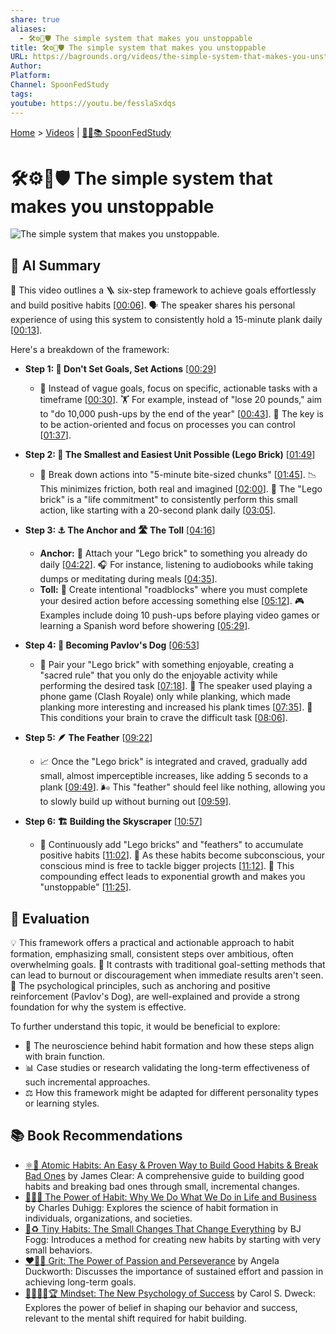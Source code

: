 ```yaml
---
share: true
aliases:
  - 🛠️⚙️🚀🛡️ The simple system that makes you unstoppable
title: 🛠️⚙️🚀🛡️ The simple system that makes you unstoppable
URL: https://bagrounds.org/videos/the-simple-system-that-makes-you-unstoppable
Author:
Platform:
Channel: SpoonFedStudy
tags:
youtube: https://youtu.be/fesslaSxdqs
---
```

[Home](../index.md) > [Videos](./index.md) | [🥄👶📚 SpoonFedStudy](../topics/spoonfedstudy.md)  
# 🛠️⚙️🚀🛡️ The simple system that makes you unstoppable  
![The simple system that makes you unstoppable.](https://youtu.be/fesslaSxdqs)  
  
## 🤖 AI Summary  
🎯 This video outlines a 🪜 six-step framework to achieve goals effortlessly and build positive habits \[[00:06](http://www.youtube.com/watch?v=fesslaSxdqs&t=6)\]. 🗣️ The speaker shares his personal experience of using this system to consistently hold a 15-minute plank daily \[[00:13](http://www.youtube.com/watch?v=fesslaSxdqs&t=13)\].  
  
Here's a breakdown of the framework:  
  
* **Step 1: 🚫 Don't Set Goals, Set Actions** \[[00:29](http://www.youtube.com/watch?v=fesslaSxdqs&t=29)\]  
    * 📝 Instead of vague goals, focus on specific, actionable tasks with a timeframe \[[00:30](http://www.youtube.com/watch?v=fesslaSxdqs&t=30)\]. 🏋️ For example, instead of "lose 20 pounds," aim to "do 10,000 push-ups by the end of the year" \[[00:43](http://www.youtube.com/watch?v=fesslaSxdqs&t=43)\]. 🔑 The key is to be action-oriented and focus on processes you can control \[[01:37](http://www.youtube.com/watch?v=fesslaSxdqs&t=97)\].  
  
* **Step 2: 🧱 The Smallest and Easiest Unit Possible (Lego Brick)** \[[01:49](http://www.youtube.com/watch?v=fesslaSxdqs&t=109)\]  
    * 🤏 Break down actions into "5-minute bite-sized chunks" \[[01:45](http://www.youtube.com/watch?v=fesslaSxdqs&t=105)\]. 📉 This minimizes friction, both real and imagined \[[02:00](http://www.youtube.com/watch?v=fesslaSxdqs&t=120)\]. 🤝 The "Lego brick" is a "life commitment" to consistently perform this small action, like starting with a 20-second plank daily \[[03:05](http://www.youtube.com/watch?v=fesslaSxdqs&t=185)\].  
  
* **Step 3: ⚓ The Anchor and 🛣️ The Toll** \[[04:16](http://www.youtube.com/watch?v=fesslaSxdqs&t=256)\]  
    * **Anchor:** 🔗 Attach your "Lego brick" to something you already do daily \[[04:22](http://www.youtube.com/watch?v=fesslaSxdqs&t=262)\]. 🎧 For instance, listening to audiobooks while taking dumps or meditating during meals \[[04:35](http://www.youtube.com/watch?v=fesslaSxdqs&t=275)\].  
    * **Toll:** 🚧 Create intentional "roadblocks" where you must complete your desired action before accessing something else \[[05:12](http://www.youtube.com/watch?v=fesslaSxdqs&t=312)\]. 🎮 Examples include doing 10 push-ups before playing video games or learning a Spanish word before showering \[[05:29](http://www.youtube.com/watch?v=fesslaSxdqs&t=329)\].  
  
* **Step 4: 🐶 Becoming Pavlov's Dog** \[[06:53](http://www.youtube.com/watch?v=fesslaSxdqs&t=413)\]  
    * 🎉 Pair your "Lego brick" with something enjoyable, creating a "sacred rule" that you only do the enjoyable activity while performing the desired task \[[07:18](http://www.youtube.com/watch?v=fesslaSxdqs&t=438)\]. 📱 The speaker used playing a phone game (Clash Royale) only while planking, which made planking more interesting and increased his plank times \[[07:35](http://www.youtube.com/watch?v=fesslaSxdqs&t=455)\]. 🧠 This conditions your brain to crave the difficult task \[[08:06](http://www.youtube.com/watch?v=fesslaSxdqs&t=486)\].  
  
* **Step 5: 🪶 The Feather** \[[09:22](http://www.youtube.com/watch?v=fesslaSxdqs&t=562)\]  
    * 📈 Once the "Lego brick" is integrated and craved, gradually add small, almost imperceptible increases, like adding 5 seconds to a plank \[[09:49](http://www.youtube.com/watch?v=fesslaSxdqs&t=589)\]. 🌬️ This "feather" should feel like nothing, allowing you to slowly build up without burning out \[[09:59](http://www.youtube.com/watch?v=fesslaSxdqs&t=599)\].  
  
* **Step 6: 🏗️ Building the Skyscraper** \[[10:57](http://www.youtube.com/watch?v=fesslaSxdqs&t=657)\]  
    * 🔄 Continuously add "Lego bricks" and "feathers" to accumulate positive habits \[[11:02](http://www.youtube.com/watch?v=fesslaSxdqs&t=662)\]. 🧠 As these habits become subconscious, your conscious mind is free to tackle bigger projects \[[11:12](http://www.youtube.com/watch?v=fesslaSxdqs&t=672)\]. 🚀 This compounding effect leads to exponential growth and makes you "unstoppable" \[[11:25](http://www.youtube.com/watch?v=fesslaSxdqs&t=685)\].  
  
## 🤔 Evaluation  
💡 This framework offers a practical and actionable approach to habit formation, emphasizing small, consistent steps over ambitious, often overwhelming goals. 🔄 It contrasts with traditional goal-setting methods that can lead to burnout or discouragement when immediate results aren't seen. 🧠 The psychological principles, such as anchoring and positive reinforcement (Pavlov's Dog), are well-explained and provide a strong foundation for why the system is effective.  
  
To further understand this topic, it would be beneficial to explore:  
* 🔬 The neuroscience behind habit formation and how these steps align with brain function.  
* 📊 Case studies or research validating the long-term effectiveness of such incremental approaches.  
* ⚖️ How this framework might be adapted for different personality types or learning styles.  
  
## 📚 Book Recommendations  
* [⚛️🔄 Atomic Habits: An Easy & Proven Way to Build Good Habits & Break Bad Ones](../books/atomic-habits.md) by James Clear: A comprehensive guide to building good habits and breaking bad ones through small, incremental changes.  
* [🔄🧠💪 The Power of Habit: Why We Do What We Do in Life and Business](../books/the-power-of-habit.md) by Charles Duhigg: Explores the science of habit formation in individuals, organizations, and societies.  
* [🤏♻️ Tiny Habits: The Small Changes That Change Everything](../books/tiny-habits.md) by BJ Fogg: Introduces a method for creating new habits by starting with very small behaviors.  
* [❤️‍🔥💪 Grit: The Power of Passion and Perseverance](../books/grit-the-power-of-passion-and-perseverance.md) by Angela Duckworth: Discusses the importance of sustained effort and passion in achieving long-term goals.  
* [🌱🧘🏼‍♀️🏆 Mindset: The New Psychology of Success](../books/mindset.md) by Carol S. Dweck: Explores the power of belief in shaping our behavior and success, relevant to the mental shift required for habit building.